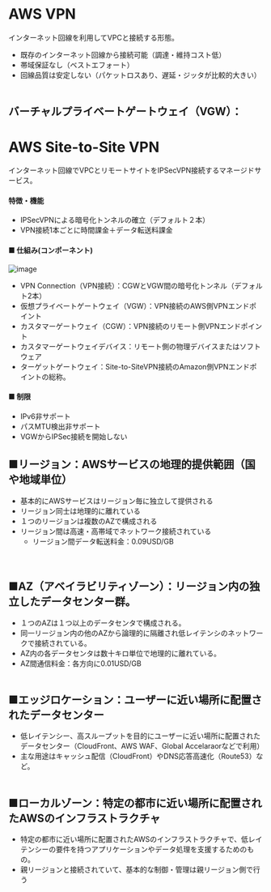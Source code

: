 # AWS VPN
インターネット回線を利用してVPCと接続する形態。
- 既存のインターネット回線から接続可能（調達・維持コスト低）
- 帯域保証なし（ベストエフォート）
- 回線品質は安定しない（パケットロスあり、遅延・ジッタが比較的大きい）
<br><br>

## バーチャルプライベートゲートウェイ（VGW）：


# AWS Site-to-Site VPN
インターネット回線でVPCとリモートサイトをIPSecVPN接続するマネージドサービス。

#### 特徴・機能
- IPSecVPNによる暗号化トンネルの確立（デフォルト２本）
- VPN接続1本ごとに時間課金＋データ転送料課金

#### ■ 仕組み(コンポーネント)
![image](https://github.com/user-attachments/assets/9921b415-ec82-4fbe-9e04-b39e79a3d08d)

- VPN Connection（VPN接続）：CGWとVGW間の暗号化トンネル（デフォルト2本）
- 仮想プライベートゲートウェイ（VGW）：VPN接続のAWS側VPNエンドポイント
- カスタマーゲートウェイ（CGW）：VPN接続のリモート側VPNエンドポイント
- カスタマーゲートウェイデバイス：リモート側の物理デバイスまたはソフトウェア
- ターゲットゲートウェイ：Site-to-SiteVPN接続のAmazon側VPNエンドポイントの総称。

#### ■ 制限
- IPv6非サポート
- パスMTU検出非サポート
- VGWからIPSec接続を開始しない
  






## ■リージョン：AWSサービスの地理的提供範囲（国や地域単位）
- 基本的にAWSサービスはリージョン毎に独立して提供される
- リージョン同士は地理的に離れている
- １つのリージョンは複数のAZで構成される
- リージョン間は高速・高帯域でネットワーク接続されている
  - リージョン間データ転送料金：0.09USD/GB	
<br><br>

## ■AZ（アベイラビリティゾーン）：リージョン内の独立したデータセンター群。
- １つのAZは１つ以上のデータセンタで構成される。
- 同一リージョン内の他のAZから論理的に隔離され低レイテンシのネットワークで接続されている。
- AZ内の各データセンタは数十キロ単位で地理的に離れている。
- AZ間通信料金：各方向に0.01USD/GB
<br><br>

## ■エッジロケーション：ユーザーに近い場所に配置されたデータセンター
- 低レイテンシー、高スループットを目的にユーザーに近い場所に配置されたデータセンター（CloudFront、AWS WAF、Global Accelaraorなどで利用）
- 主な用途はキャッシュ配信（CloudFront）やDNS応答高速化（Route53）など。 
<br><br>

## ■ローカルゾーン：特定の都市に近い場所に配置されたAWSのインフラストラクチャ
- 特定の都市に近い場所に配置されたAWSのインフラストラクチャで、低レイテンシーの要件を持つアプリケーションやデータ処理を支援するためのもの。
- 親リージョンと接続されていて、基本的な制御・管理は親リージョン側で行う
<br><br>
<br><br>
